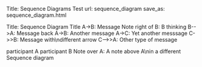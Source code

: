 Title: Sequence Diagrams Test
url: sequence_diagram
save_as: sequence_diagram.html

Title: Sequence Diagram Title
A->B: Message
Note right of B: B thinking
B-->A: Message back
A->B: Another message
A->C: Yet another messsage
C->>B: Message with\ndifferent arrow
C-->>A: Other type of message

participant A
participant B
Note over A: A note above A\nin a different Sequence diagram
